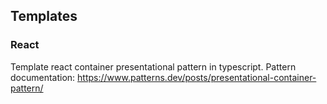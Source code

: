 ## Templates

### React
Template react container presentational pattern in typescript.
Pattern documentation: https://www.patterns.dev/posts/presentational-container-pattern/
